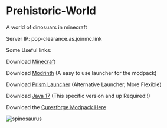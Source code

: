 # Prehistoric-World
A world of dinosuars in minecraft


Server IP: pop-clearance.as.joinmc.link
  

Some Useful links:

Download [Minecraft](https://www.minecraft.net/en-us/download)

Download [Modrinth](https://modrinth.com/app) (A easy to use launcher for the modpack)

Download [Prism Launcher](https://prismlauncher.org/download/windows/) (Alternative Launcher, More Flexible)

Download [Java 17](https://download.oracle.com/java/17/archive/jdk-17.0.12_windows-x64_bin.exe) (This specific version and up Required!!)

Download the [Curesforge Modpack Here](https://www.curseforge.com/minecraft/modpacks/prehistoric-world-dinosaurs-adventure/download/6796771)

![spinosaurus](https://www.superherotoystore.com/cdn/shop/articles/Blog_Banners_11_e325b223-a705-4062-a83a-66a2548fde70_1600x.jpg?v=1746545950)


